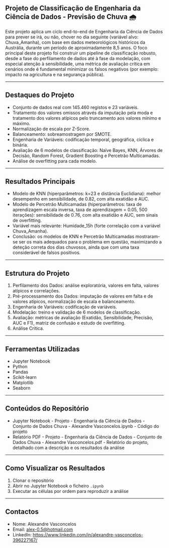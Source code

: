 ## Projeto de Classificação de Engenharia da Ciência de Dados - Previsão de Chuva 🌧️

Este projeto aplica um ciclo end-to-end de Engenharia da Ciência de Dados para prever se irá, ou não, chover no dia seguinte (variável alvo: Chuva_Amanha), com base em dados meteorológicos históricos da Austrália, durante um período de aproximadamente 8,5 anos.
O foco principal deste projeto foi construir um pipeline de classificação robusto, desde a fase do perfilamento de dados até à fase da modelação, com especial atenção à sensibilidade, uma métrica de avaliação crítica em cenários onde é fundamental minimizar os falsos negativos (por exemplo: impacto na agricultura e na segurança pública).
________________________________________

## Destaques do Projeto
- Conjunto de dados real com 145.460 registos e 23 variáveis.
- Tratamento dos valores omissos através da imputação pela moda e tratamento dos valores atípicos pelo truncamento aos valores mínimo e máximo.
- Normalização de escala por Z-Score.
- Balanceamento: sobreamostragem por SMOTE.
- Engenharia de Variáveis: codificação temporal, geográfica, cíclica e binária.
- Avaliação de 6 modelos de classificação: Naïve Bayes, KNN, Árvores de Decisão, Random Forest, Gradient Boosting e Percetrão Multicamadas.
- Análise de overfitting para cada modelo.
________________________________________

## Resultados Principais
- Modelo de KNN (hiperparâmetros: k=23 e distância Euclidiana): melhor desempenho em sensibilidade, de 0.82, com alta exatidão e AUC.
- Modelo de Percetrão Multicamadas (hiperparâmetros: taxa de aprendizagem escala inversa, taxa de aprendizagem = 0.05, 500 iterações): sensibilidade de 0.76, com alta exatidão e AUC, sem sinais de overfitting.
- Variável mais relevante: Humidade_15h (forte correlação com a variável Chuva_Amanha).
- Conclusão: os modelos de KNN e Percetrão Multicamadas mostraram-se ser os mais adequados para o problema em questão, maximizando a deteção correta dos dias chuvosos, ainda que com uma taxa considerável de falsos positivos.
________________________________________

## Estrutura do Projeto
1.	Perfilamento dos Dados: análise exploratória, valores em falta, valores atípicos e correlações.
2.	Pré-processamento dos Dados: imputação de valores em falta e de valores atípicos, normalização de escala e balanceamento.
3.	Engenharia de Variáveis: codificação de variáveis.
4.	Modelação: treino e validação de 6 modelos de classificação.
5.	Avaliação: métricas de avaliação (Exatidão, Sensibilidade, Precisão, AUC e F1), matriz de confusão e estudo de overfitting.
6.	Análise Crítica.
________________________________________

## Ferramentas Utilizadas
- Jupyter Notebook
- Python
- Pandas
- Scikit-learn
- Matplotlib
- Seaborn
________________________________________

## Conteúdos do Repositório
- Jupyter Notebook - Projeto - Engenharia da Ciência de Dados - Conjunto de Dados Chuva - Alexandre Vasconcelos.ipynb - Código do projeto
- Relatório PDF - Projeto - Engenharia da Ciência de Dados - Conjunto de Dados Chuva - Alexandre Vasconcelos.pdf - Relatório do projeto, detalhado com a descrição e os resultados da análise
________________________________________

## Como Visualizar os Resultados
1. Clonar o repositório
2. Abrir no Jupyter Notebook o ficheiro `.ipynb`
3. Executar as células por ordem para reproduzir a análise
________________________________________

## Contactos
- Nome: Alexandre Vasconcelos
- Email: alex-0.5@hotmail.com
- LinkedIn: https://www.linkedin.com/in/alexandre-vasconcelos-396227167/
